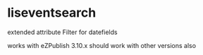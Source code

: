liseventsearch
==============

extended attribute Filter for datefields

works with eZPublish 3.10.x
should work with other versions also